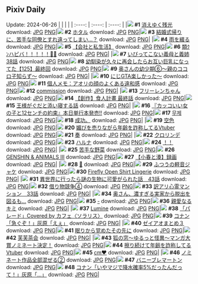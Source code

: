 ## Pixiv Daily
Update: 2024-06-26
|      |      |      |
| :----: | :----: | :----: |
|![](https://pixiv.microyu.workers.dev/c/240x480/img-master/img/2024/06/24/00/00/49/119915880_p0_master1200.jpg) **#1** [消えゆく残光](https://www.pixiv.net/artworks/119915880) download: [JPG](https://pixiv.microyu.workers.dev/img-original/img/2024/06/24/00/00/49/119915880_p0.jpg) [PNG](https://pixiv.microyu.workers.dev/img-original/img/2024/06/24/00/00/49/119915880_p0.png)|![](https://pixiv.microyu.workers.dev/c/240x480/img-master/img/2024/06/24/00/00/38/119915858_p0_master1200.jpg) **#2** [ホタル](https://www.pixiv.net/artworks/119915858) download: [JPG](https://pixiv.microyu.workers.dev/img-original/img/2024/06/24/00/00/38/119915858_p0.jpg) [PNG](https://pixiv.microyu.workers.dev/img-original/img/2024/06/24/00/00/38/119915858_p0.png)|![](https://pixiv.microyu.workers.dev/c/240x480/img-master/img/2024/06/24/11/18/31/119926839_p0_master1200.jpg) **#3** [結婚式帰りに、苦手な同僚とすれ違ってしまい…？](https://www.pixiv.net/artworks/119926839) download: [JPG](https://pixiv.microyu.workers.dev/img-original/img/2024/06/24/11/18/31/119926839_p0.jpg) [PNG](https://pixiv.microyu.workers.dev/img-original/img/2024/06/24/11/18/31/119926839_p0.png)|
|![](https://pixiv.microyu.workers.dev/c/240x480/img-master/img/2024/06/25/00/00/36/119945611_p0_master1200.jpg) **#4** [雨を綴る](https://www.pixiv.net/artworks/119945611) download: [JPG](https://pixiv.microyu.workers.dev/img-original/img/2024/06/25/00/00/36/119945611_p0.jpg) [PNG](https://pixiv.microyu.workers.dev/img-original/img/2024/06/25/00/00/36/119945611_p0.png)|![](https://pixiv.microyu.workers.dev/c/240x480/img-master/img/2024/06/25/12/00/14/119956799_p0_master1200.jpg) **#5** [【会社と私生活】](https://www.pixiv.net/artworks/119956799) download: [JPG](https://pixiv.microyu.workers.dev/img-original/img/2024/06/25/12/00/14/119956799_p0.jpg) [PNG](https://pixiv.microyu.workers.dev/img-original/img/2024/06/25/12/00/14/119956799_p0.png)|![](https://pixiv.microyu.workers.dev/c/240x480/img-master/img/2024/06/24/00/00/02/119915727_p0_master1200.jpg) **#6** [類ｸﾝハピバ！！！！！🎂🎉](https://www.pixiv.net/artworks/119915727) download: [JPG](https://pixiv.microyu.workers.dev/img-original/img/2024/06/24/00/00/02/119915727_p0.jpg) [PNG](https://pixiv.microyu.workers.dev/img-original/img/2024/06/24/00/00/02/119915727_p0.png)|
|![](https://pixiv.microyu.workers.dev/c/240x480/img-master/img/2024/06/24/01/56/13/119919593_p0_master1200.jpg) **#7** [いびってこない義母と義姉  38話](https://www.pixiv.net/artworks/119919593) download: [JPG](https://pixiv.microyu.workers.dev/img-original/img/2024/06/24/01/56/13/119919593_p0.jpg) [PNG](https://pixiv.microyu.workers.dev/img-original/img/2024/06/24/01/56/13/119919593_p0.png)|![](https://pixiv.microyu.workers.dev/c/240x480/img-master/img/2024/06/25/00/03/58/119945920_p0_master1200.jpg) **#8** [幼馴染が久々に再会したらお互い巨乳になってた【125】最終回](https://www.pixiv.net/artworks/119945920) download: [JPG](https://pixiv.microyu.workers.dev/img-original/img/2024/06/25/00/03/58/119945920_p0.jpg) [PNG](https://pixiv.microyu.workers.dev/img-original/img/2024/06/25/00/03/58/119945920_p0.png)|![](https://pixiv.microyu.workers.dev/c/240x480/img-master/img/2024/06/24/00/06/21/119916319_p0_master1200.jpg) **#9** [奥さんの幼少期⑥〜親のココロ子知らず〜](https://www.pixiv.net/artworks/119916319) download: [JPG](https://pixiv.microyu.workers.dev/img-original/img/2024/06/24/00/06/21/119916319_p0.jpg) [PNG](https://pixiv.microyu.workers.dev/img-original/img/2024/06/24/00/06/21/119916319_p0.png)|
|![](https://pixiv.microyu.workers.dev/c/240x480/img-master/img/2024/06/24/18/05/35/119933826_p0_master1200.jpg) **#10** [にじGTA楽しかった〜](https://www.pixiv.net/artworks/119933826) download: [JPG](https://pixiv.microyu.workers.dev/img-original/img/2024/06/24/18/05/35/119933826_p0.jpg) [PNG](https://pixiv.microyu.workers.dev/img-original/img/2024/06/24/18/05/35/119933826_p0.png)|![](https://pixiv.microyu.workers.dev/c/240x480/img-master/img/2024/06/25/06/00/10/119952307_p0_master1200.jpg) **#11** [個人メモ：アオリの顔のよくある違和感](https://www.pixiv.net/artworks/119952307) download: [JPG](https://pixiv.microyu.workers.dev/img-original/img/2024/06/25/06/00/10/119952307_p0.jpg) [PNG](https://pixiv.microyu.workers.dev/img-original/img/2024/06/25/06/00/10/119952307_p0.png)|![](https://pixiv.microyu.workers.dev/c/240x480/img-master/img/2024/06/24/09/09/18/119925210_p0_master1200.jpg) **#12** [commission](https://www.pixiv.net/artworks/119925210) download: [JPG](https://pixiv.microyu.workers.dev/img-original/img/2024/06/24/09/09/18/119925210_p0.jpg) [PNG](https://pixiv.microyu.workers.dev/img-original/img/2024/06/24/09/09/18/119925210_p0.png)|
|![](https://pixiv.microyu.workers.dev/c/240x480/img-master/img/2024/06/24/00/02/27/119916063_p0_master1200.jpg) **#13** [フリーレンちゃん](https://www.pixiv.net/artworks/119916063) download: [JPG](https://pixiv.microyu.workers.dev/img-original/img/2024/06/24/00/02/27/119916063_p0.jpg) [PNG](https://pixiv.microyu.workers.dev/img-original/img/2024/06/24/00/02/27/119916063_p0.png)|![](https://pixiv.microyu.workers.dev/c/240x480/img-master/img/2024/06/25/17/02/56/119961632_p0_master1200.jpg) **#14** [【創作】食人計畫 最終話](https://www.pixiv.net/artworks/119961632) download: [JPG](https://pixiv.microyu.workers.dev/img-original/img/2024/06/25/17/02/56/119961632_p0.jpg) [PNG](https://pixiv.microyu.workers.dev/img-original/img/2024/06/25/17/02/56/119961632_p0.png)|![](https://pixiv.microyu.workers.dev/c/240x480/img-master/img/2024/06/25/00/22/19/119946613_p0_master1200.jpg) **#15** [王様がぐだと添い寝する話](https://www.pixiv.net/artworks/119946613) download: [JPG](https://pixiv.microyu.workers.dev/img-original/img/2024/06/25/00/22/19/119946613_p0.jpg) [PNG](https://pixiv.microyu.workers.dev/img-original/img/2024/06/25/00/22/19/119946613_p0.png)|
|![](https://pixiv.microyu.workers.dev/c/240x480/img-master/img/2024/06/25/12/00/31/119956832_p0_master1200.jpg) **#16** [『カッコいい女の子と12センチの約束』本日単行本発売!!](https://www.pixiv.net/artworks/119956832) download: [JPG](https://pixiv.microyu.workers.dev/img-original/img/2024/06/25/12/00/31/119956832_p0.jpg) [PNG](https://pixiv.microyu.workers.dev/img-original/img/2024/06/25/12/00/31/119956832_p0.png)|![](https://pixiv.microyu.workers.dev/c/240x480/img-master/img/2024/06/24/15/38/54/119930976_p0_master1200.jpg) **#17** [무제](https://www.pixiv.net/artworks/119930976) download: [JPG](https://pixiv.microyu.workers.dev/img-original/img/2024/06/24/15/38/54/119930976_p0.jpg) [PNG](https://pixiv.microyu.workers.dev/img-original/img/2024/06/24/15/38/54/119930976_p0.png)|![](https://pixiv.microyu.workers.dev/c/240x480/img-master/img/2024/06/25/22/39/57/119967173_p0_master1200.jpg) **#18** [成功。](https://www.pixiv.net/artworks/119967173) download: [JPG](https://pixiv.microyu.workers.dev/img-original/img/2024/06/25/22/39/57/119967173_p0.jpg) [PNG](https://pixiv.microyu.workers.dev/img-original/img/2024/06/25/22/39/57/119967173_p0.png)|
|![](https://pixiv.microyu.workers.dev/c/240x480/img-master/img/2024/06/24/00/00/29/119915828_p0_master1200.jpg) **#19** [空色](https://www.pixiv.net/artworks/119915828) download: [JPG](https://pixiv.microyu.workers.dev/img-original/img/2024/06/24/00/00/29/119915828_p0.jpg) [PNG](https://pixiv.microyu.workers.dev/img-original/img/2024/06/24/00/00/29/119915828_p0.png)|![](https://pixiv.microyu.workers.dev/c/240x480/img-master/img/2024/06/24/21/41/29/119940189_p0_master1200.jpg) **#20** [媚びを売りながら年齢を詐称してるVtuber](https://www.pixiv.net/artworks/119940189) download: [JPG](https://pixiv.microyu.workers.dev/img-original/img/2024/06/24/21/41/29/119940189_p0.jpg) [PNG](https://pixiv.microyu.workers.dev/img-original/img/2024/06/24/21/41/29/119940189_p0.png)|![](https://pixiv.microyu.workers.dev/c/240x480/img-master/img/2024/06/25/08/06/38/119953888_p0_master1200.jpg) **#21** [奏](https://www.pixiv.net/artworks/119953888) download: [JPG](https://pixiv.microyu.workers.dev/img-original/img/2024/06/25/08/06/38/119953888_p0.jpg) [PNG](https://pixiv.microyu.workers.dev/img-original/img/2024/06/25/08/06/38/119953888_p0.png)|
|![](https://pixiv.microyu.workers.dev/c/240x480/img-master/img/2024/06/24/20/49/57/119938329_p0_master1200.jpg) **#22** [クロリンデ](https://www.pixiv.net/artworks/119938329) download: [JPG](https://pixiv.microyu.workers.dev/img-original/img/2024/06/24/20/49/57/119938329_p0.jpg) [PNG](https://pixiv.microyu.workers.dev/img-original/img/2024/06/24/20/49/57/119938329_p0.png)|![](https://pixiv.microyu.workers.dev/c/240x480/img-master/img/2024/06/24/00/00/37/119915854_p0_master1200.jpg) **#23** [ハルナ](https://www.pixiv.net/artworks/119915854) download: [JPG](https://pixiv.microyu.workers.dev/img-original/img/2024/06/24/00/00/37/119915854_p0.jpg) [PNG](https://pixiv.microyu.workers.dev/img-original/img/2024/06/24/00/00/37/119915854_p0.png)|![](https://pixiv.microyu.workers.dev/c/240x480/img-master/img/2024/06/24/16/00/56/119931320_p0_master1200.jpg) **#24** [！！](https://www.pixiv.net/artworks/119931320) download: [JPG](https://pixiv.microyu.workers.dev/img-original/img/2024/06/24/16/00/56/119931320_p0.jpg) [PNG](https://pixiv.microyu.workers.dev/img-original/img/2024/06/24/16/00/56/119931320_p0.png)|
|![](https://pixiv.microyu.workers.dev/c/240x480/img-master/img/2024/06/24/17/56/37/119933490_p0_master1200.jpg) **#25** [苦手な野菜](https://www.pixiv.net/artworks/119933490) download: [JPG](https://pixiv.microyu.workers.dev/img-original/img/2024/06/24/17/56/37/119933490_p0.jpg) [PNG](https://pixiv.microyu.workers.dev/img-original/img/2024/06/24/17/56/37/119933490_p0.png)|![](https://pixiv.microyu.workers.dev/c/240x480/img-master/img/2024/06/25/16/20/09/119960802_p0_master1200.jpg) **#26** [GENSHIN & ANIMALS III](https://www.pixiv.net/artworks/119960802) download: [JPG](https://pixiv.microyu.workers.dev/img-original/img/2024/06/25/16/20/09/119960802_p0.jpg) [PNG](https://pixiv.microyu.workers.dev/img-original/img/2024/06/25/16/20/09/119960802_p0.png)|![](https://pixiv.microyu.workers.dev/c/240x480/img-master/img/2024/06/24/20/05/50/119936990_p0_master1200.jpg) **#27** [【小春と湊】録画](https://www.pixiv.net/artworks/119936990) download: [JPG](https://pixiv.microyu.workers.dev/img-original/img/2024/06/24/20/05/50/119936990_p0.jpg) [PNG](https://pixiv.microyu.workers.dev/img-original/img/2024/06/24/20/05/50/119936990_p0.png)|
|![](https://pixiv.microyu.workers.dev/c/240x480/img-master/img/2024/06/25/15/48/18/119960261_p0_master1200.jpg) **#28** [🌌](https://www.pixiv.net/artworks/119960261) download: [JPG](https://pixiv.microyu.workers.dev/img-original/img/2024/06/25/15/48/18/119960261_p0.jpg) [PNG](https://pixiv.microyu.workers.dev/img-original/img/2024/06/25/15/48/18/119960261_p0.png)|![](https://pixiv.microyu.workers.dev/c/240x480/img-master/img/2024/06/24/00/41/12/119917675_p0_master1200.jpg) **#29** [ふつうの軽音ジャケ](https://www.pixiv.net/artworks/119917675) download: [JPG](https://pixiv.microyu.workers.dev/img-original/img/2024/06/24/00/41/12/119917675_p0.jpg) [PNG](https://pixiv.microyu.workers.dev/img-original/img/2024/06/24/00/41/12/119917675_p0.png)|![](https://pixiv.microyu.workers.dev/c/240x480/img-master/img/2024/06/24/02/47/43/119920552_p0_master1200.jpg) **#30** [Firefly Open Shirt Lingerie](https://www.pixiv.net/artworks/119920552) download: [JPG](https://pixiv.microyu.workers.dev/img-original/img/2024/06/24/02/47/43/119920552_p0.jpg) [PNG](https://pixiv.microyu.workers.dev/img-original/img/2024/06/24/02/47/43/119920552_p0.png)|
|![](https://pixiv.microyu.workers.dev/c/240x480/img-master/img/2024/06/25/00/01/22/119945715_p0_master1200.jpg) **#31** [異世界に行ったら謎の生物に可愛がられた話　43話](https://www.pixiv.net/artworks/119945715) download: [JPG](https://pixiv.microyu.workers.dev/img-original/img/2024/06/25/00/01/22/119945715_p0.jpg) [PNG](https://pixiv.microyu.workers.dev/img-original/img/2024/06/25/00/01/22/119945715_p0.png)|![](https://pixiv.microyu.workers.dev/c/240x480/img-master/img/2024/06/24/17/21/56/119932765_p0_master1200.jpg) **#32** [借り物競争④](https://www.pixiv.net/artworks/119932765) download: [JPG](https://pixiv.microyu.workers.dev/img-original/img/2024/06/24/17/21/56/119932765_p0.jpg) [PNG](https://pixiv.microyu.workers.dev/img-original/img/2024/06/24/17/21/56/119932765_p0.png)|![](https://pixiv.microyu.workers.dev/c/240x480/img-master/img/2024/06/25/17/45/42/119962412_p0_master1200.jpg) **#33** [訳アリ心霊マンション　33話](https://www.pixiv.net/artworks/119962412) download: [JPG](https://pixiv.microyu.workers.dev/img-original/img/2024/06/25/17/45/42/119962412_p0.jpg) [PNG](https://pixiv.microyu.workers.dev/img-original/img/2024/06/25/17/45/42/119962412_p0.png)|
|![](https://pixiv.microyu.workers.dev/c/240x480/img-master/img/2024/06/25/00/00/14/119945514_p0_master1200.jpg) **#34** [奥さん、濃すぎる実家から脱出を図るも…](https://www.pixiv.net/artworks/119945514) download: [JPG](https://pixiv.microyu.workers.dev/img-original/img/2024/06/25/00/00/14/119945514_p0.jpg) [PNG](https://pixiv.microyu.workers.dev/img-original/img/2024/06/25/00/00/14/119945514_p0.png)|![](https://pixiv.microyu.workers.dev/c/240x480/img-master/img/2024/06/24/00/00/35/119915847_p0_master1200.jpg) **#35** [-](https://www.pixiv.net/artworks/119915847) download: [JPG](https://pixiv.microyu.workers.dev/img-original/img/2024/06/24/00/00/35/119915847_p0.jpg) [PNG](https://pixiv.microyu.workers.dev/img-original/img/2024/06/24/00/00/35/119915847_p0.png)|![](https://pixiv.microyu.workers.dev/c/240x480/img-master/img/2024/06/24/22/27/52/119941991_p0_master1200.jpg) **#36** [親愛なるキミ](https://www.pixiv.net/artworks/119941991) download: [JPG](https://pixiv.microyu.workers.dev/img-original/img/2024/06/24/22/27/52/119941991_p0.jpg) [PNG](https://pixiv.microyu.workers.dev/img-original/img/2024/06/24/22/27/52/119941991_p0.png)|
|![](https://pixiv.microyu.workers.dev/c/240x480/img-master/img/2024/06/24/07/56/30/119924191_p0_master1200.jpg) **#37** [Lumine](https://www.pixiv.net/artworks/119924191) download: [JPG](https://pixiv.microyu.workers.dev/img-original/img/2024/06/24/07/56/30/119924191_p0.jpg) [PNG](https://pixiv.microyu.workers.dev/img-original/img/2024/06/24/07/56/30/119924191_p0.png)|![](https://pixiv.microyu.workers.dev/c/240x480/img-master/img/2024/06/25/19/36/53/119965346_p0_master1200.jpg) **#38** [「パレード」Covered by カフェ〈ソラリス〉](https://www.pixiv.net/artworks/119965346) download: [JPG](https://pixiv.microyu.workers.dev/img-original/img/2024/06/25/19/36/53/119965346_p0.jpg) [PNG](https://pixiv.microyu.workers.dev/img-original/img/2024/06/25/19/36/53/119965346_p0.png)|![](https://pixiv.microyu.workers.dev/c/240x480/img-master/img/2024/06/24/16/42/26/119932010_p0_master1200.jpg) **#39** [コナン「急ぐぞ！」灰原「えぇ」](https://www.pixiv.net/artworks/119932010) download: [JPG](https://pixiv.microyu.workers.dev/img-original/img/2024/06/24/16/42/26/119932010_p0.jpg) [PNG](https://pixiv.microyu.workers.dev/img-original/img/2024/06/24/16/42/26/119932010_p0.png)|
|![](https://pixiv.microyu.workers.dev/c/240x480/img-master/img/2024/06/25/09/39/51/119954975_p0_master1200.jpg) **#40** [ゼイアオまとめ３](https://www.pixiv.net/artworks/119954975) download: [JPG](https://pixiv.microyu.workers.dev/img-original/img/2024/06/25/09/39/51/119954975_p0.jpg) [PNG](https://pixiv.microyu.workers.dev/img-original/img/2024/06/25/09/39/51/119954975_p0.png)|![](https://pixiv.microyu.workers.dev/c/240x480/img-master/img/2024/06/24/00/00/15/119915783_p0_master1200.jpg) **#41** [眠りから覚めたその先に](https://www.pixiv.net/artworks/119915783) download: [JPG](https://pixiv.microyu.workers.dev/img-original/img/2024/06/24/00/00/15/119915783_p0.jpg) [PNG](https://pixiv.microyu.workers.dev/img-original/img/2024/06/24/00/00/15/119915783_p0.png)|![](https://pixiv.microyu.workers.dev/c/240x480/img-master/img/2024/06/25/20/07/14/119966207_p0_master1200.jpg) **#42** [芙芙茶会](https://www.pixiv.net/artworks/119966207) download: [JPG](https://pixiv.microyu.workers.dev/img-original/img/2024/06/25/20/07/14/119966207_p0.jpg) [PNG](https://pixiv.microyu.workers.dev/img-original/img/2024/06/25/20/07/14/119966207_p0.png)|
|![](https://pixiv.microyu.workers.dev/c/240x480/img-master/img/2024/06/24/12/54/00/119928390_p0_master1200.jpg) **#43** [狐の窓～ゆるっと怪異～マンガ大賞ノミネート決定！](https://www.pixiv.net/artworks/119928390) download: [JPG](https://pixiv.microyu.workers.dev/img-original/img/2024/06/24/12/54/00/119928390_p0.jpg) [PNG](https://pixiv.microyu.workers.dev/img-original/img/2024/06/24/12/54/00/119928390_p0.png)|![](https://pixiv.microyu.workers.dev/c/240x480/img-master/img/2024/06/25/20/55/49/119967639_p0_master1200.jpg) **#44** [擦り続けて年齢を詐称してるVtuber](https://www.pixiv.net/artworks/119967639) download: [JPG](https://pixiv.microyu.workers.dev/img-original/img/2024/06/25/20/55/49/119967639_p0.jpg) [PNG](https://pixiv.microyu.workers.dev/img-original/img/2024/06/25/20/55/49/119967639_p0.png)|![](https://pixiv.microyu.workers.dev/c/240x480/img-master/img/2024/06/24/20/39/18/119937985_p0_master1200.jpg) **#45** [cm❤️](https://www.pixiv.net/artworks/119937985) download: [JPG](https://pixiv.microyu.workers.dev/img-original/img/2024/06/24/20/39/18/119937985_p0.jpg) [PNG](https://pixiv.microyu.workers.dev/img-original/img/2024/06/24/20/39/18/119937985_p0.png)|
|![](https://pixiv.microyu.workers.dev/c/240x480/img-master/img/2024/06/25/12/43/55/119957537_p0_master1200.jpg) **#46** [ノミネート作品全部混ぜる②](https://www.pixiv.net/artworks/119957537) download: [JPG](https://pixiv.microyu.workers.dev/img-original/img/2024/06/25/12/43/55/119957537_p0.jpg) [PNG](https://pixiv.microyu.workers.dev/img-original/img/2024/06/25/12/43/55/119957537_p0.png)|![](https://pixiv.microyu.workers.dev/c/240x480/img-master/img/2024/06/24/00/00/08/119915760_p0_master1200.jpg) **#47** [バニーブレマートン](https://www.pixiv.net/artworks/119915760) download: [JPG](https://pixiv.microyu.workers.dev/img-original/img/2024/06/24/00/00/08/119915760_p0.jpg) [PNG](https://pixiv.microyu.workers.dev/img-original/img/2024/06/24/00/00/08/119915760_p0.png)|![](https://pixiv.microyu.workers.dev/c/240x480/img-master/img/2024/06/25/17/19/12/119961877_p0_master1200.jpg) **#48** [コナン「いやマジで降水確率5%だったんだって！」灰原「…」](https://www.pixiv.net/artworks/119961877) download: [JPG](https://pixiv.microyu.workers.dev/img-original/img/2024/06/25/17/19/12/119961877_p0.jpg) [PNG](https://pixiv.microyu.workers.dev/img-original/img/2024/06/25/17/19/12/119961877_p0.png)|
